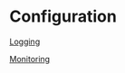 # Configuration

[Logging](../configuration/logging.md)

[Monitoring](../configuration/monitoring.md)

